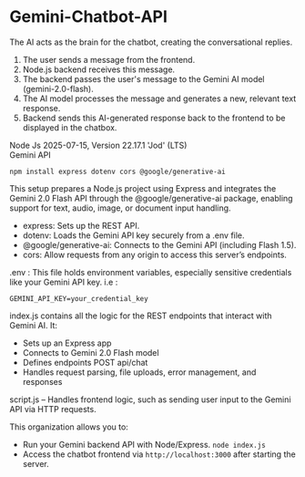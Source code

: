 # Gemini-Chatbot-API

The AI acts as the brain for the chatbot, creating the conversational replies.
1. The user sends a message from the frontend.
2. Node.js backend receives this message.
3. The backend passes the user's message to the Gemini AI model (gemini-2.0-flash).
4. The AI model processes the message and generates a new, relevant text response.
5. Backend sends this AI-generated response back to the frontend to be displayed in the chatbox.

Node Js 2025-07-15, Version 22.17.1 'Jod' (LTS) \
Gemini API

```
npm install express dotenv cors @google/generative-ai
```

This setup prepares a Node.js project using Express and integrates the Gemini 2.0 Flash API through the @google/generative-ai package, enabling support for text, audio, image, or document input handling.

- express: Sets up the REST API.
- dotenv: Loads the Gemini API key securely from a .env file.
- @google/generative-ai: Connects to the Gemini API (including Flash 1.5).
- cors: Allow requests from any origin to access this server’s endpoints.

.env : This file holds environment variables, especially sensitive credentials like your Gemini API key. i.e :
```
GEMINI_API_KEY=your_credential_key
```


index.js contains all the logic for the REST endpoints that interact with Gemini AI. It:
- Sets up an Express app
- Connects to Gemini 2.0 Flash model
- Defines endpoints POST api/chat
- Handles request parsing, file uploads, error management, and responses

script.js – Handles frontend logic, such as sending user input to the Gemini API via HTTP requests.

This organization allows you to:
- Run your Gemini backend API with Node/Express. ```node index.js```
- Access the chatbot frontend via ```http://localhost:3000``` after starting the server.
